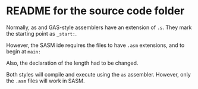 # README for the source code folder

Normally, as and GAS-style assemblers have an extension of `.s`.  They mark the starting point as `_start:`.

However, the SASM ide requires the files to have `.asm` extensions, and to begin at `main:`

Also, the declaration of the length had to be changed.

Both styles will compile and execute using the `as` assembler.  However, only the `.asm` files will work in SASM.
